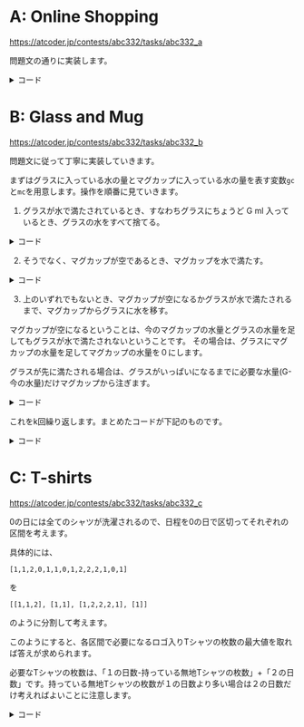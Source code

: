 # A: Online Shopping

https://atcoder.jp/contests/abc332/tasks/abc332_a

問題文の通りに実装します。

<details><summary>コード</summary>

```python
N, S, K = map(int, input().split())
cost = 0
for _ in range(N):
    p, q = map(int, input().split())
    cost += p * q

if cost >= S:
    print(cost)
else:
    print(cost+K)
```

</details>


# B: Glass and Mug 

https://atcoder.jp/contests/abc332/tasks/abc332_b

問題文に従って丁寧に実装していきます。

まずはグラスに入っている水の量とマグカップに入っている水の量を表す変数`gc`と`mc`を用意します。操作を順番に見ていきます。

1. グラスが水で満たされているとき、すなわちグラスにちょうど 
G ml 入っているとき、グラスの水をすべて捨てる。

<details><summary>コード</summary>

```python
if gc == G:
    gc = 0
```

</details>

2. そうでなく、マグカップが空であるとき、マグカップを水で満たす。

<details><summary>コード</summary>

```python
elif mc == 0:
    mc = M
```

</details>

3. 上のいずれでもないとき、マグカップが空になるかグラスが水で満たされるまで、マグカップからグラスに水を移す。

マグカップが空になるということは、今のマグカップの水量とグラスの水量を足してもグラスが水で満たされないということです。
その場合は、グラスにマグカップの水量を足してマグカップの水量を０にします。

グラスが先に満たされる場合は、グラスがいっぱいになるまでに必要な水量(G-今の水量)だけマグカップから注ぎます。

<details><summary>コード</summary>

```python
else:
  if mc + gc < G:
      gc += mc
      mc = 0
  else:
      mc = mc - (G-gc)
      gc = G
```

</details>


これをk回繰り返します。まとめたコードが下記のものです。

<details><summary>コード</summary>

```python
K, G, M = map(int, input().split())

gc = 0
mc = 0

for i in range(K):
    if gc == G:
        gc = 0
    elif mc == 0:
        mc = M
    else:
        if mc + gc < G:
            gc += mc
            mc = 0
        else:
            mc = mc - (G-gc)
            gc = G

print(gc, mc)
```

</details>


# C: T-shirts 

https://atcoder.jp/contests/abc332/tasks/abc332_c

0の日には全てのシャツが洗濯されるので、日程を0の日で区切ってそれぞれの区間を考えます。

具体的には、

```[1,1,2,0,1,1,0,1,2,2,2,1,0,1]```

を

```[[1,1,2], [1,1], [1,2,2,2,1], [1]]```

のように分割して考えます。

このようにすると、各区間で必要になるロゴ入りTシャツの枚数の最大値を取れば答えが求められます。

必要なTシャツの枚数は、「１の日数-持っている無地Tシャツの枚数」+「２の日数」です。持っている無地Tシャツの枚数が１の日数より多い場合は２の日数だけ考えればよいことに注意します。

<details><summary>コード</summary>

```python
def split_list_by_zero(input_list):
    result = []
    sublist = []

    for value in input_list:
        if value == "0":
            if sublist:  # Check if the sublist is not empty
                result.append(sublist)
                sublist = []  # Reset the sublist
        else:
            sublist.append(value)

    if sublist:  # Append the last sublist if not empty
        result.append(sublist)

    return result
```

```python
def main():
    N, M = map(int, input().split())
    S = list(input())
    li = split_list_by_zero(S)
    ans = 0

    for i in li:
        one = i.count("1")
        two = i.count("2")

        one_needs = max(one-M, 0)
        needs = two+one_needs
        ans = max(ans, needs)
    
    print(ans)

main()
```

</details>